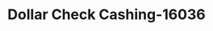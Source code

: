 ---
f_zip-code: 75062
f_state-code: TX
title: Dollar Check Cashing-16036
f_phone: 972-659-0999
f_city-only: Irving
f_address: 1111 W Airport Fwy Ste 137 Irving
f_location-unique-id: '16036'
slug: dollar-check-cashing-16036
updated-on: '2024-05-30T13:46:58.046Z'
created-on: '2024-05-30T13:36:59.803Z'
published-on: '2024-05-30T13:54:32.469Z'
f_city-state: cms/city/irving-tx.md
f_company: cms/company/dollar-check-cashing.md
f_state: cms/state/texas.md
layout: '[payday-loan].html'
tags: payday-loan
---